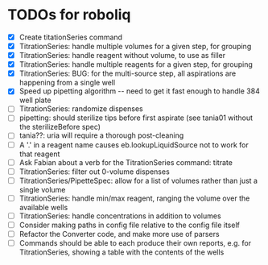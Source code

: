 # TODOs for roboliq

- [x] Create titationSeries command
- [x] TitrationSeries: handle multiple volumes for a given step, for grouping
- [x] TitrationSeries: handle reagent without volume, to use as filler
- [x] TitrationSeries: handle multiple reagents for a given step, for grouping
- [x] TitrationSeries: BUG: for the multi-source step, all aspirations are happening from a single well
- [x] Speed up pipetting algorithm -- need to get it fast enough to handle 384 well plate
- [ ] TitrationSeries: randomize dispenses
- [ ] pipetting: should sterilize tips before first aspirate (see tania01 without the sterilizeBefore spec)
- [ ] tania??: uria will require a thorough post-cleaning
- [ ] A '.' in a reagent name causes eb.lookupLiquidSource not to work for that reagent
- [ ] Ask Fabian about a verb for the TitrationSeries command: titrate
- [ ] TitrationSeries: filter out 0-volume dispenses
- [ ] TitrationSeries/PipetteSpec: allow for a list of volumes rather than just a single volume
- [ ] TitrationSeries: handle min/max reagent, ranging the volume over the available wells
- [ ] TitrationSeries: handle concentrations in addition to volumes
- [ ] Consider making paths in config file relative to the config file itself
- [ ] Refactor the Converter code, and make more use of parsers
- [ ] Commands should be able to each produce their own reports, e.g. for TitrationSeries, showing a table with the contents of the wells
